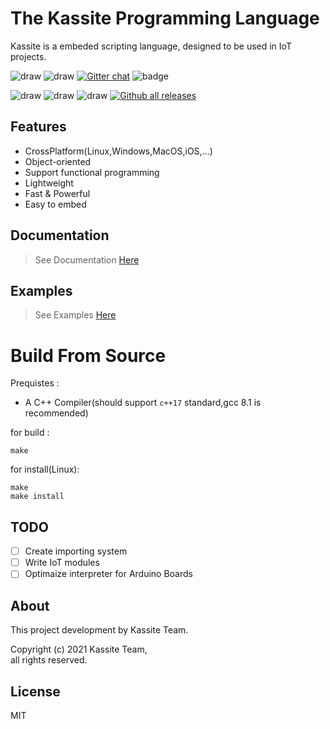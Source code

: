 # The Kassite Programming Language
Kassite is a embeded scripting language, designed to be used in IoT projects.

<p align="center">
 
![draw](https://img.shields.io/github/last-commit/kassite-lang/kassite)
![draw](https://img.shields.io/github/license/kassite-lang/kassite)
[![Gitter chat](https://badges.gitter.im/kassite-lang/community.png)](https://gitter.im/kassite-lang/community)
![badge](https://tokei.rs/b1/github/kassite-lang/kassite)

![draw](https://badgen.net/github/tag/kassite-lang/kassite)
![draw](https://badgen.net/github/stars/kassite-lang/kassite)
![draw](https://badgen.net/github/contributors/kassite-lang/kassite)
[![Github all releases](https://img.shields.io/github/downloads/kassite-lang/kassite/total.svg)](https://GitHub.com/hascal/hascal/releases/)

 </p>
 
## Features
- CrossPlatform(Linux,Windows,MacOS,iOS,...)
- Object-oriented
- Support functional programming
- Lightweight
- Fast & Powerful
- Easy to embed

## Documentation
> See Documentation [Here](Documentation.md)

## Examples
> See Examples [Here](Examples.md)

# Build From Source
Prequistes :
- A C++ Compiler(should support `c++17` standard,gcc 8.1 is recommended)

for build :
```
make
```

for install(Linux):
```
make
make install
```

## TODO
- [ ] Create importing system
- [ ] Write IoT modules
- [ ] Optimaize interpreter for Arduino Boards

## About
This project development by Kassite Team.

Copyright (c) 2021 Kassite Team, \
all rights reserved.

## License
MIT
